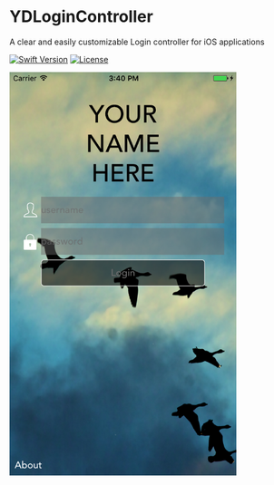 # YDLoginController
A clear and easily customizable Login controller for iOS applications

[![Swift Version](https://img.shields.io/badge/swift-3.1-orange.svg)](https://swift.org/)
[![License](https://img.shields.io/badge/License-MIT-blue.svg)](LICENSE)

<img src="screenshot1.png" width="400">
